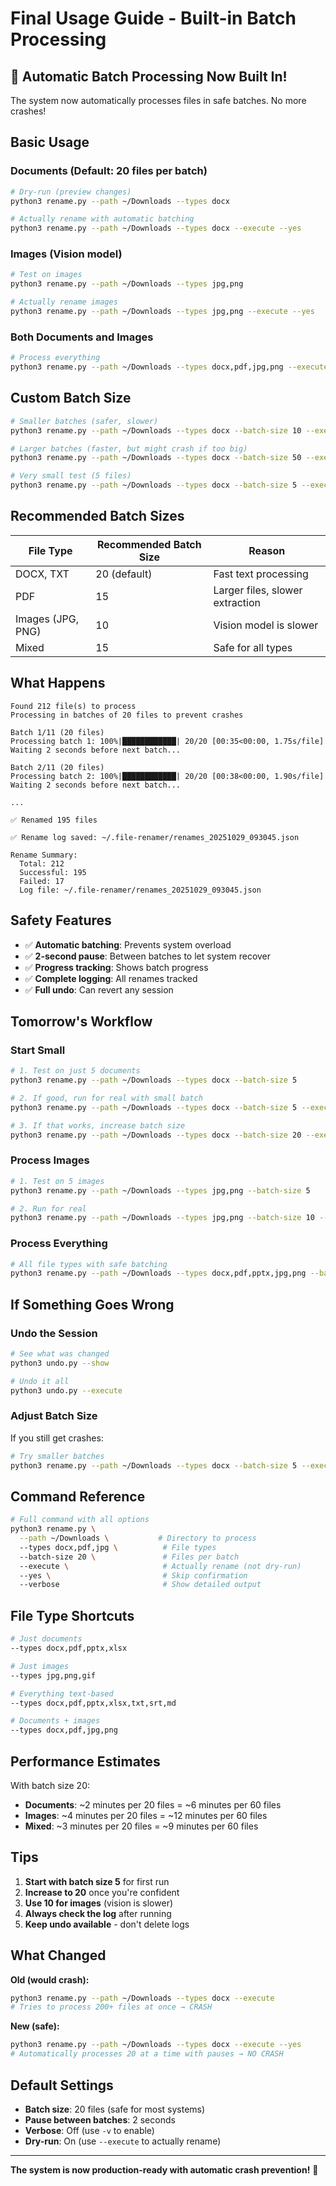 # Final Usage Guide - Built-in Batch Processing

## 🎉 Automatic Batch Processing Now Built In!

The system now automatically processes files in safe batches. No more crashes!

## Basic Usage

### Documents (Default: 20 files per batch)

```bash
# Dry-run (preview changes)
python3 rename.py --path ~/Downloads --types docx

# Actually rename with automatic batching
python3 rename.py --path ~/Downloads --types docx --execute --yes
```

### Images (Vision model)

```bash
# Test on images
python3 rename.py --path ~/Downloads --types jpg,png

# Actually rename images
python3 rename.py --path ~/Downloads --types jpg,png --execute --yes
```

### Both Documents and Images

```bash
# Process everything
python3 rename.py --path ~/Downloads --types docx,pdf,jpg,png --execute --yes
```

## Custom Batch Size

```bash
# Smaller batches (safer, slower)
python3 rename.py --path ~/Downloads --types docx --batch-size 10 --execute --yes

# Larger batches (faster, but might crash if too big)
python3 rename.py --path ~/Downloads --types docx --batch-size 50 --execute --yes

# Very small test (5 files)
python3 rename.py --path ~/Downloads --types docx --batch-size 5 --execute --yes
```

## Recommended Batch Sizes

| File Type | Recommended Batch Size | Reason |
|-----------|------------------------|--------|
| DOCX, TXT | 20 (default) | Fast text processing |
| PDF | 15 | Larger files, slower extraction |
| Images (JPG, PNG) | 10 | Vision model is slower |
| Mixed | 15 | Safe for all types |

## What Happens

```
Found 212 file(s) to process
Processing in batches of 20 files to prevent crashes

Batch 1/11 (20 files)
Processing batch 1: 100%|████████████| 20/20 [00:35<00:00, 1.75s/file]
Waiting 2 seconds before next batch...

Batch 2/11 (20 files)
Processing batch 2: 100%|████████████| 20/20 [00:38<00:00, 1.90s/file]
Waiting 2 seconds before next batch...

...

✅ Renamed 195 files

✅ Rename log saved: ~/.file-renamer/renames_20251029_093045.json

Rename Summary:
  Total: 212
  Successful: 195
  Failed: 17
  Log file: ~/.file-renamer/renames_20251029_093045.json
```

## Safety Features

- ✅ **Automatic batching**: Prevents system overload
- ✅ **2-second pause**: Between batches to let system recover
- ✅ **Progress tracking**: Shows batch progress
- ✅ **Complete logging**: All renames tracked
- ✅ **Full undo**: Can revert any session

## Tomorrow's Workflow

### Start Small

```bash
# 1. Test on just 5 documents
python3 rename.py --path ~/Downloads --types docx --batch-size 5

# 2. If good, run for real with small batch
python3 rename.py --path ~/Downloads --types docx --batch-size 5 --execute --yes

# 3. If that works, increase batch size
python3 rename.py --path ~/Downloads --types docx --batch-size 20 --execute --yes
```

### Process Images

```bash
# 1. Test on 5 images
python3 rename.py --path ~/Downloads --types jpg,png --batch-size 5

# 2. Run for real
python3 rename.py --path ~/Downloads --types jpg,png --batch-size 10 --execute --yes
```

### Process Everything

```bash
# All file types with safe batching
python3 rename.py --path ~/Downloads --types docx,pdf,pptx,jpg,png --batch-size 15 --execute --yes
```

## If Something Goes Wrong

### Undo the Session

```bash
# See what was changed
python3 undo.py --show

# Undo it all
python3 undo.py --execute
```

### Adjust Batch Size

If you still get crashes:
```bash
# Try smaller batches
python3 rename.py --path ~/Downloads --types docx --batch-size 5 --execute --yes
```

## Command Reference

```bash
# Full command with all options
python3 rename.py \
  --path ~/Downloads \           # Directory to process
  --types docx,pdf,jpg \          # File types
  --batch-size 20 \               # Files per batch
  --execute \                     # Actually rename (not dry-run)
  --yes \                         # Skip confirmation
  --verbose                       # Show detailed output
```

## File Type Shortcuts

```bash
# Just documents
--types docx,pdf,pptx,xlsx

# Just images
--types jpg,png,gif

# Everything text-based
--types docx,pdf,pptx,xlsx,txt,srt,md

# Documents + images
--types docx,pdf,jpg,png
```

## Performance Estimates

With batch size 20:
- **Documents**: ~2 minutes per 20 files = ~6 minutes per 60 files
- **Images**: ~4 minutes per 20 files = ~12 minutes per 60 files
- **Mixed**: ~3 minutes per 20 files = ~9 minutes per 60 files

## Tips

1. **Start with batch size 5** for first run
2. **Increase to 20** once you're confident
3. **Use 10 for images** (vision is slower)
4. **Always check the log** after running
5. **Keep undo available** - don't delete logs

## What Changed

**Old (would crash):**
```bash
python3 rename.py --path ~/Downloads --types docx --execute
# Tries to process 200+ files at once → CRASH
```

**New (safe):**
```bash
python3 rename.py --path ~/Downloads --types docx --execute --yes
# Automatically processes 20 at a time with pauses → NO CRASH
```

## Default Settings

- **Batch size**: 20 files (safe for most systems)
- **Pause between batches**: 2 seconds
- **Verbose**: Off (use `-v` to enable)
- **Dry-run**: On (use `--execute` to actually rename)

---

**The system is now production-ready with automatic crash prevention!** 🚀
